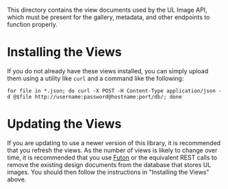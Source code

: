This directory contains the view documents used by the UL Image API, which must be present for the gallery, metadata,
and other endpoints to function properly.

# Installing the Views

If you do not already have these views installed, you can simply upload them using a utility like `curl` and a command
like the following:

`for file in *.json; do curl -X POST -H Content-Type application/json -d @$file http://username:password@hostname:port/db/; done`

# Updating the Views

If you are updating to use a newer version of this library, it is recommended that you refresh the views. As the
number of views is likely to change over time, it is recommended that you use [Futon](https://wiki.apache.org/couchdb/Getting_started_with_Futon)
or the equivalent REST calls to remove the existing design documents from the database that stores UL images.  You
should then follow the instructions in "Installing the Views" above.